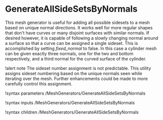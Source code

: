 # GenerateAllSideSetsByNormals

This mesh generator is useful for adding all possible sidesets to a mesh based on unique normal
directions.  It works well for more regular shapes that don't have curves or many disjoint surfaces
with similar normals.  If desired however, it is capable of following a slowly changing normal around
a surface so that a curve can be assigned a single sideset. This is accomplished by setting
*fixed_normal* to false. In this case a cylinder mesh can be given exactly three normals, one for the
two and bottom respectively, and a third normal for the curved surface of the cylinder.

!alert note
The sideset number assignment is not predictable. This utility assigns sideset numbering based on the
unique normals seen while iterating over the mesh. Further enhancements could be made to more
carefully control this assignment.

!syntax parameters /MeshGenerators/GenerateAllSideSetsByNormals

!syntax inputs /MeshGenerators/GenerateAllSideSetsByNormals

!syntax children /MeshGenerators/GenerateAllSideSetsByNormals
